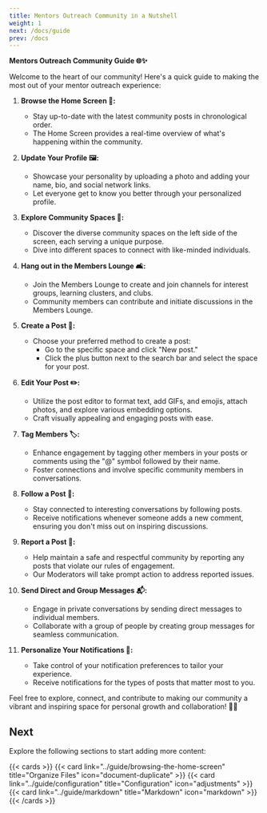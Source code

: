 ```yaml
---
title: Mentors Outreach Community in a Nutshell
weight: 1
next: /docs/guide
prev: /docs
---
```


**Mentors Outreach Community Guide 🌐✨**

Welcome to the heart of our community! Here's a quick guide to making the most out of your mentor outreach experience:

1. **Browse the Home Screen 🏡:**
   - Stay up-to-date with the latest community posts in chronological order.
   - The Home Screen provides a real-time overview of what's happening within the community.

2. **Update Your Profile 🖼️:**
   - Showcase your personality by uploading a photo and adding your name, bio, and social network links.
   - Let everyone get to know you better through your personalized profile.

3. **Explore Community Spaces 🌌:**
   - Discover the diverse community spaces on the left side of the screen, each serving a unique purpose.
   - Dive into different spaces to connect with like-minded individuals.

4. **Hang out in the Members Lounge 🛋️:**
   - Join the Members Lounge to create and join channels for interest groups, learning clusters, and clubs.
   - Community members can contribute and initiate discussions in the Members Lounge.

5. **Create a Post 📝:**
   - Choose your preferred method to create a post:
     - Go to the specific space and click "New post."
     - Click the plus button next to the search bar and select the space for your post.

6. **Edit Your Post ✏️:**
   - Utilize the post editor to format text, add GIFs, and emojis, attach photos, and explore various embedding options.
   - Craft visually appealing and engaging posts with ease.

7. **Tag Members 🏷️:**
   - Enhance engagement by tagging other members in your posts or comments using the "@" symbol followed by their name.
   - Foster connections and involve specific community members in conversations.

8. **Follow a Post 🌟:**
   - Stay connected to interesting conversations by following posts.
   - Receive notifications whenever someone adds a new comment, ensuring you don't miss out on inspiring discussions.

9. **Report a Post 🚨:**
   - Help maintain a safe and respectful community by reporting any posts that violate our rules of engagement.
   - Our Moderators will take prompt action to address reported issues.

10. **Send Direct and Group Messages 📬:**
    - Engage in private conversations by sending direct messages to individual members.
    - Collaborate with a group of people by creating group messages for seamless communication.

11. **Personalize Your Notifications 🔔:**
    - Take control of your notification preferences to tailor your experience.
    - Receive notifications for the types of posts that matter most to you.

Feel free to explore, connect, and contribute to making our community a vibrant and inspiring space for personal growth and collaboration! 🚀💬

## Next

Explore the following sections to start adding more content:

{{< cards >}}
  {{< card link="../guide/browsing-the-home-screen" title="Organize Files" icon="document-duplicate" >}}
  {{< card link="../guide/configuration" title="Configuration" icon="adjustments" >}}
  {{< card link="../guide/markdown" title="Markdown" icon="markdown" >}}
{{< /cards >}}
